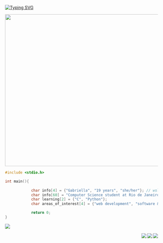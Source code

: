 

[![Typing SVG](https://readme-typing-svg.herokuapp.com/?color=5442F0&size=35&center=true&vCenter=true&width=1000&lines=Hello,+Welcome+to+my+Github+♡;Olá,+sejam+bem+vindos+ao+meu+Github+♡)](https://git.io/typing-svg)


<div align = center>
     <img src="https://media.tenor.com/MGYu3K8XkvwAAAAd/silksong-hollow-knight.gif" style="width:1000px;height:500px;">
</div>     

```C
#include <stdio.h>

int main(){
                
            char info[4] = {"Gabriella", "19 years", "she/her"}; // wsl user ૮ ˶´ ᵕˋ ˶ა
            char info[60] = "Computer Science student at Rio de Janeiro State University";
            char learning[2] = {"C", "Python"};
            char areas_of_interest[4] = {"web development", "software & game development", "cybersecurity"};

            return 0;
}

```

<img align="left" src="https://media.tenor.com/Z930G5XKcy0AAAAi/hollow-knight-hornet.gif"><br />

<img align="right" src="https://img.shields.io/badge/VSCode-0078D4?style=for-the-badge&logo=visual%20studio%20code&logoColor=white">
<img align="right" src="https://img.shields.io/badge/Windows-0078D6?style=for-the-badge&logo=windows&logoColor=white">
<img align="right" src="https://img.shields.io/badge/Ubuntu-E95420?style=for-the-badge&logo=ubuntu&logoColor=white">

           
